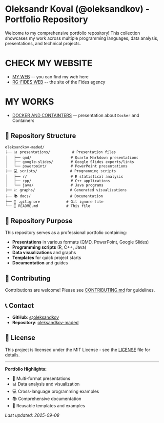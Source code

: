 # Oleksandr Koval (@oleksandkov) - Portfolio Repository

Welcome to my comprehensive portfolio repository! This collection showcases my work across multiple programming languages, data analysis, presentations, and technical projects.

# CHECK MY WEBSITE 

- [MY WEB](https://raw.githack.com/oleksandkov/oleksandkov-maded/refs/heads/main/website/index.html) -- you can find my web here
- [RG-FIDES WEB]() -- the site of the Fides agency

# MY WORKS

- [DOCKER AND CONTAINTERS](presentations/qmd/Docker.pdf) -- presentation about `Docker` and Containers

## 📁 Repository Structure

```
oleksandkov-maded/
├── 📊 presentations/          # Presentation files
│   ├── qmd/                  # Quarto Markdown presentations
│   ├── google-slides/        # Google Slides exports/links
│   └── powerpoint/           # PowerPoint presentations
├── 💻 scripts/               # Programming scripts
│   ├── r/                    # R statistical analysis
│   ├── cpp/                  # C++ applications
│   └── java/                 # Java programs
├── 📈 graphs/                # Generated visualizations
├── 📚 docs/                  # Documentation
├── 🔧 .gitignore            # Git ignore file
└── 📄 README.md             # This file
```

## 🎯 Repository Purpose

This repository serves as a professional portfolio containing:
- **Presentations** in various formats (QMD, PowerPoint, Google Slides)
- **Programming scripts** (R, C++, Java)
- **Data visualizations** and graphs
- **Templates** for quick project starts
- **Documentation** and guides

## 🤝 Contributing

Contributions are welcome! Please see [CONTRIBUTING.md](docs/CONTRIBUTING.md) for guidelines.


## 📞 Contact

- **GitHub**: [@oleksandkov](https://github.com/oleksandkov)
- **Repository**: [oleksandkov-maded](https://github.com/oleksandkov/oleksandkov-maded)

## 📄 License

This project is licensed under the MIT License - see the [LICENSE](LICENSE) file for details.

---

**Portfolio Highlights:**
- 🎨 Multi-format presentations
- 📊 Data analysis and visualization
- 💻 Cross-language programming examples
- 📚 Comprehensive documentation
- 🔄 Reusable templates and examples

*Last updated: 2025-09-09*
